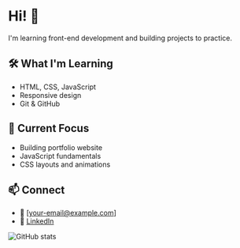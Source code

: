 # Hi! 👋

I'm learning front-end development and building projects to practice.

## 🛠️ What I'm Learning
- HTML, CSS, JavaScript
- Responsive design
- Git & GitHub

## 🚀 Current Focus
- Building portfolio website
- JavaScript fundamentals
- CSS layouts and animations

## 📫 Connect
- 📧 [your-email@example.com]
- 💼 [LinkedIn](https://www.linkedin.com/in/john-michael-trinidad-8b689a303/)

![GitHub stats](https://github-readme-stats.vercel.app/api?username=trinidj&show_icons=true&theme=dark)
